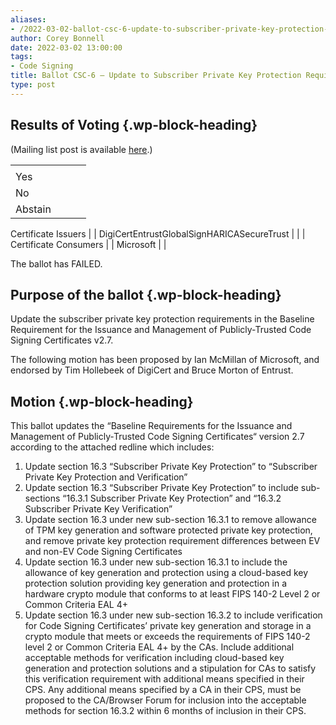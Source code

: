 ```yaml
---
aliases:
- /2022-03-02-ballot-csc-6-update-to-subscriber-private-key-protection-requirements/
author: Corey Bonnell
date: 2022-03-02 13:00:00
tags:
- Code Signing
title: Ballot CSC-6 – Update to Subscriber Private Key Protection Requirements
type: post
---
```


## Results of Voting {.wp-block-heading}

(Mailing list post is available [here][1].)

| | | | |
| --- | --- | --- | --- |
| |
Yes |
No |
Abstain | |
Certificate Issuers
| |
DigiCertEntrustGlobalSignHARICASecureTrust
| | |
Certificate Consumers
| |
Microsoft
| |

The ballot has FAILED.

## Purpose of the ballot {.wp-block-heading}

Update the subscriber private key protection requirements in the Baseline Requirement for the Issuance and Management of Publicly-Trusted Code Signing Certificates v2.7.

The following motion has been proposed by Ian McMillan of Microsoft, and endorsed by Tim Hollebeek of DigiCert and Bruce Morton of Entrust.

## Motion {.wp-block-heading}

This ballot updates the “Baseline Requirements for the Issuance and Management of Publicly‐Trusted Code Signing Certificates“ version 2.7 according to the attached redline which includes:

1. Update section 16.3 “Subscriber Private Key Protection” to “Subscriber Private Key Protection and Verification”
1. Update section 16.3 “Subscriber Private Key Protection” to include sub-sections “16.3.1 Subscriber Private Key Protection” and “16.3.2 Subscriber Private Key Verification”
1. Update section 16.3 under new sub-section 16.3.1 to remove allowance of TPM key generation and software protected private key protection, and remove private key protection requirement differences between EV and non-EV Code Signing Certificates
1. Update section 16.3 under new sub-section 16.3.1 to include the allowance of key generation and protection using a cloud-based key protection solution providing key generation and protection in a hardware crypto module that conforms to at least FIPS 140-2 Level 2 or Common Criteria EAL 4+
1. Update section 16.3 under new sub-section 16.3.2 to include verification for Code Signing Certificates’ private key generation and storage in a crypto module that meets or exceeds the requirements of FIPS 140-2 level 2 or Common Criteria EAL 4+ by the CAs. Include additional acceptable methods for verification including cloud-based key generation and protection solutions and a stipulation for CAs to satisfy this verification requirement with additional means specified in their CPS. Any additional means specified by a CA in their CPS, must be proposed to the CA/Browser Forum for inclusion into the acceptable methods for section 16.3.2 within 6 months of inclusion in their CPS.

[1]: https://lists.cabforum.org/pipermail/cscwg-public/2022-March/000722.html